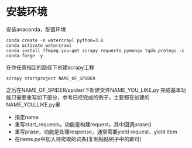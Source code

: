 # 安装环境
安装anaconda，配置环境

    conda create -n watercrawl python=3.8
    conda activate watercrawl
    conda install ffmpeg you-get scrapy requests pymongo tqdm protego -c conda-forge -y

在你任意指定的路径下创建scrapy工程

    scrapy startproject NAME_OF_SPIDER

之后在NAME_OF_SPIDER/spider/下新建文件NAME_YOU_LIKE.py
完成基本功能只需要重写如下部分，参考已经完成的例子，主要都在创建的NAME_YOU_LIKE.py里

 - 指定name
 - 重写start_requests，功能是构建request，其中回调prase()
 - 重写prase，功能是处理response，通常需要yield request、yield item
 - 在items.py中加入待爬取的词条(复制粘贴例子中的即可)


